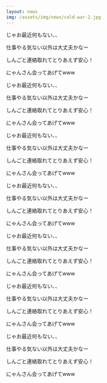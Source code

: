 ```yaml
---
layout: news
img: /assets/img/news/cold-war-2.jpg
---
```

じゃお最近何もない、、

仕事やる気ない以外は大丈夫かなー

しんごと連絡取れてとりあえず安心！

にゃんさん会ってあげてwww

じゃお最近何もない、、

仕事やる気ない以外は大丈夫かなー

しんごと連絡取れてとりあえず安心！

にゃんさん会ってあげてwww

じゃお最近何もない、、

仕事やる気ない以外は大丈夫かなー

しんごと連絡取れてとりあえず安心！

にゃんさん会ってあげてwww

じゃお最近何もない、、

仕事やる気ない以外は大丈夫かなー

しんごと連絡取れてとりあえず安心！

にゃんさん会ってあげてwww

じゃお最近何もない、、

仕事やる気ない以外は大丈夫かなー

しんごと連絡取れてとりあえず安心！

にゃんさん会ってあげてwww

じゃお最近何もない、、

仕事やる気ない以外は大丈夫かなー

しんごと連絡取れてとりあえず安心！

にゃんさん会ってあげてwww

じゃお最近何もない、、

仕事やる気ない以外は大丈夫かなー

しんごと連絡取れてとりあえず安心！

にゃんさん会ってあげてwww